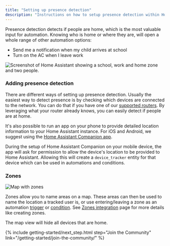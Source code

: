 ```yaml
---
title: "Setting up presence detection"
description: "Instructions on how to setup presence detection within Home Assistant."
---
```


Presence detection detects if people are home, which is the most valuable input for automation. Knowing who is home or where they are, will open a whole range of other automation options:

- Send me a notification when my child arrives at school
- Turn on the AC when I leave work

![Screenshot of Home Assistant showing a school, work and home zone and two people.](/images/screenshots/map.png)

### Adding presence detection

There are different ways of setting up presence detection. Usually the easiest way to detect presence is by checking which devices are connected to the network. You can do that if you have one of our [supported routers][routers]. By leveraging what your router already knows, you can easily detect if people are at home.

It's also possible to run an app on your phone to provide detailed location information to your Home Assistant instance. For iOS and Android, we suggest using the [Home Assistant Companion app][companion].

During the setup of Home Assistant Companion on your mobile device, the app will ask for permission to allow the device's location to be provided to Home Assistant. Allowing this will create a `device_tracker` entity for that device which can be used in automations and conditions.


### Zones
![Map with zones](/images/screenshots/badges-zone.png)

Zones allow you to name areas on a map. These areas can then be used to name the location a tracked user is, or use entering/leaving a zone as an automation [trigger] or [condition]. See [Zones integration](/integrations/zone/) page for more details like creating zones.

<div class='note'>
The map view will hide all devices that are home.
</div>

[routers]: /integrations/#presence-detection
[nmap]: /integrations/nmap_tracker
[ha-bluetooth]: /integrations/bluetooth_tracker
[ha-bluetooth-le]: /integrations/bluetooth_le_tracker
[ha-locative]: /integrations/locative
[ha-gpslogger]: /integrations/gpslogger
[ha-presence]: /integrations/#presence-detection
[mqtt-self]: /integrations/mqtt/#run-your-own
[mqtt-cloud]: /integrations/mqtt/#cloudmqtt
[zone]: /integrations/zone/
[trigger]: /getting-started/automation-trigger/#zone-trigger
[condition]: /getting-started/automation-condition/#zone-condition
[ha-map]: /integrations/map/
[companion]: https://companion.home-assistant.io/

{% include getting-started/next_step.html step="Join the Community" link="/getting-started/join-the-community/" %}
